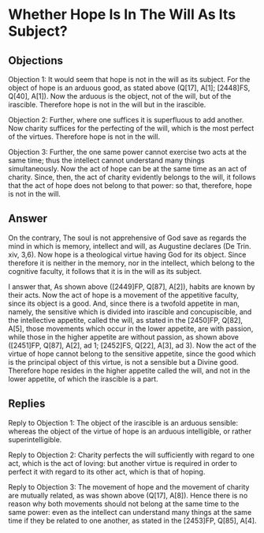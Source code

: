 # Whether Hope Is In The Will As Its Subject?

## Objections

Objection 1: It would seem that hope is not in the will as its subject. For the object of hope is an arduous good, as stated above (Q[17], A[1]; [2448]FS, Q[40], A[1]). Now the arduous is the object, not of the will, but of the irascible. Therefore hope is not in the will but in the irascible.

Objection 2: Further, where one suffices it is superfluous to add another. Now charity suffices for the perfecting of the will, which is the most perfect of the virtues. Therefore hope is not in the will.

Objection 3: Further, the one same power cannot exercise two acts at the same time; thus the intellect cannot understand many things simultaneously. Now the act of hope can be at the same time as an act of charity. Since, then, the act of charity evidently belongs to the will, it follows that the act of hope does not belong to that power: so that, therefore, hope is not in the will.

## Answer

On the contrary, The soul is not apprehensive of God save as regards the mind in which is memory, intellect and will, as Augustine declares (De Trin. xiv, 3,6). Now hope is a theological virtue having God for its object. Since therefore it is neither in the memory, nor in the intellect, which belong to the cognitive faculty, it follows that it is in the will as its subject.

I answer that, As shown above ([2449]FP, Q[87], A[2]), habits are known by their acts. Now the act of hope is a movement of the appetitive faculty, since its object is a good. And, since there is a twofold appetite in man, namely, the sensitive which is divided into irascible and concupiscible, and the intellective appetite, called the will, as stated in the [2450]FP, Q[82], A[5], those movements which occur in the lower appetite, are with passion, while those in the higher appetite are without passion, as shown above ([2451]FP, Q[87], A[2], ad 1; [2452]FS, Q[22], A[3], ad 3). Now the act of the virtue of hope cannot belong to the sensitive appetite, since the good which is the principal object of this virtue, is not a sensible but a Divine good. Therefore hope resides in the higher appetite called the will, and not in the lower appetite, of which the irascible is a part.

## Replies

Reply to Objection 1: The object of the irascible is an arduous sensible: whereas the object of the virtue of hope is an arduous intelligible, or rather superintelligible.

Reply to Objection 2: Charity perfects the will sufficiently with regard to one act, which is the act of loving: but another virtue is required in order to perfect it with regard to its other act, which is that of hoping.

Reply to Objection 3: The movement of hope and the movement of charity are mutually related, as was shown above (Q[17], A[8]). Hence there is no reason why both movements should not belong at the same time to the same power: even as the intellect can understand many things at the same time if they be related to one another, as stated in the [2453]FP, Q[85], A[4].